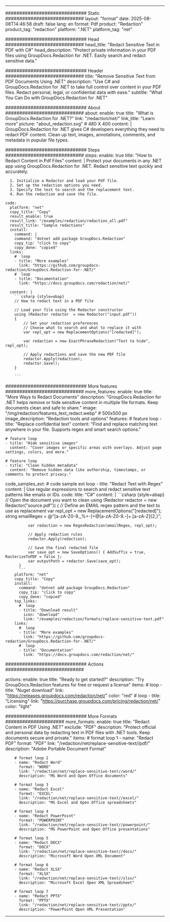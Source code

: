 
---
############################# Static ############################
layout: "format"
date:  2025-08-08T14:46:58
draft: false
lang: en
format: Pdf
product: "Redaction"
product_tag: "redaction"
platform: ".NET"
platform_tag: "net"

############################# Head ############################
head_title: "Redact Sensitive Text in PDF with C#"
head_description: "Protect private information in your PDF files using GroupDocs.Redaction for .NET. Easily search and redact sensitive data."

############################# Header ############################
title: "Remove Sensitive Text from PDF Documents Using .NET" 
description: "Use C# and GroupDocs.Redaction for .NET to take full control over content in your PDF files. Redact personal, legal, or confidential data with ease."
subtitle: "What You Can Do with GroupDocs.Redaction for .NET" 

############################# About ############################
about:
    enable: true
    title: "What is GroupDocs.Redaction for .NET?"
    link: "/redaction/net/"
    link_title: "Learn more"
    picture: "about_redaction.svg" # 480 X 400
    content: |
       GroupDocs.Redaction for .NET gives C# developers everything they need to redact PDF content. Clean up text, images, annotations, comments, and metadata in popular file types.

############################# Steps ############################
steps:
    enable: true
    title: "How to Redact Content in Pdf Files"
    content: |
      Protect your documents in any .NET app using GroupDocs.Redaction for .NET. Redact sensitive text quickly and accurately.
      
      1. Initialize a Redactor and load your Pdf file.
      2. Set up the redaction options you need.
      3. Specify the text to search and the replacement text.
      4. Run the redaction and save the file.
   
    code:
      platform: "net"
      copy_title: "Copy"
      result_enable: true
      result_link: "/examples/redaction/redaction_all.pdf"
      result_title: "Sample redactions"
      install:
        command: |
        command: "dotnet add package GroupDocs.Redaction"
        copy_tip: "click to copy"
        copy_done: "copied"
      links:
        #  loop
        - title: "More examples"
          link: "https://github.com/groupdocs-redaction/GroupDocs.Redaction-for-.NET/"
        #  loop
        - title: "Documentation"
          link: "https://docs.groupdocs.com/redaction/net/"
          
      content: |
        ```csharp {style=abap}
        // How to redact text in a PDF file

        // Load your file using the Redactor constructor
        using (Redactor redactor  = new Redactor("input.pdf"))
        {
            // Set your redaction preferences
            // Choose what to search and what to replace it with
            var repl_opt = new ReplacementOptions("[redacted]");
            
            var redaction = new ExactPhraseRedaction("Text to hide", repl_opt);

            // Apply redactions and save the new PDF file
            redactor.Apply(redaction);
            redactor.Save();
        }
        
        ```            


############################# More features ############################
more_features:
  enable: true
  title: "More Ways to Redact Documents"
  description: "GroupDocs.Redaction for .NET helps remove or hide sensitive content in multiple file formats. Keep documents clean and safe to share."
  image: "/img/redaction/features_text_redact.webp" # 500x500 px
  image_description: "Redaction tools and options"
  features:
    # feature loop
    - title: "Replace confidential text"
      content: "Find and replace matching text anywhere in your file. Supports regex and smart search options."

    # feature loop
    - title: "Hide sensitive images"
      content: "Cover images or specific areas with overlays. Adjust page settings, colors, and more."

    # feature loop
    - title: "Clean hidden metadata"
      content: "Remove hidden data like authorship, timestamps, or comments to protect privacy."
      
  code_samples_ext:
    # code sample ext loop
    - title: "Redact Text with Regex"
      content: |
        Use regular expressions to search and redact sensitive text patterns like emails or IDs.
      code:
        title: "C#"
        content: |
          ```csharp {style=abap}
          //  Open the document you want to clean
          using (Redactor redactor  = new Redactor("source.pdf"))
          {
              // Define an EMAIL regex pattern and the text to use as replacement
              var repl_opt = new ReplacementOptions("[redacted]");
              string emailRegex = @"[a-zA-Z0-9._%+-]+@[a-zA-Z0-9.-]+\.[a-zA-Z]{2,}";

              var redaction = new RegexRedaction(emailRegex, repl_opt);

              // Apply redaction rules
              redactor.Apply(redaction);

              // Save the final redacted file
              var save_opt = new SaveOptions() { AddSuffix = true, RasterizeToPDF = false };
              var outputPath = redactor.Save(save_opt);
          }
          ```
        platform: "net"
        copy_title: "Copy"
        install:
          command: "dotnet add package GroupDocs.Redaction"
          copy_tip: "click to copy"
          copy_done: "copied"
        top_links:
          #  loop
          - title: "Download result"
            icon: "download"
            link: "/examples/redaction/formats/replace-sensitive-text.pdf"
        links:
          #  loop
          - title: "More examples"
            link: "https://github.com/groupdocs-redaction/GroupDocs.Redaction-for-.NET/"
          #  loop
          - title: "Documentation"
            link: "https://docs.groupdocs.com/redaction/net/"


############################# Actions ############################

actions:
  enable: true
  title: "Ready to get started?"
  description: "Try GroupDocs.Redaction features for free or request a license"
  items:
    #  loop
    - title: "Nuget download"
      link: "https://releases.groupdocs.com/redaction/net/"
      color: "red"
        #  loop
    - title: "Licensing"
      link: "https://purchase.groupdocs.com/pricing/redaction/net/"
      color: "light"


############################# More Formats #####################
more_formats:
    enable: true
    title: "Redact Content in PDF Using .NET"
    exclude: "PDF"
    description: "Protect official and personal data by redacting text in PDF files with .NET tools. Keep documents secure and private."
    items: 
        # format loop 1
        - name: "Redact PDF"
          format: "PDF"
          link: "/redaction/net/replace-sensitive-text//pdf/"
          description: "Adobe Portable Document Format"

        # format loop 2
        - name: "Redact Word"
          format: "WORD"
          link: "/redaction/net/replace-sensitive-text//word/"
          description: "MS Word and Open Office documents"
          
        # format loop 3
        - name: "Redact Excel"
          format: "EXCEL"
          link: "/redaction/net/replace-sensitive-text//excel/"
          description: "MS Excel and Open Office spreadsheets"

        # format loop 4
        - name: "Redact PowerPoint"
          format: "POWERPOINT"
          link: "/redaction/net/replace-sensitive-text//powerpoint/"
          description: "MS PowerPoint and Open Office presentations"

        # format loop 5
        - name: "Redact DOCX"
          format: "DOCX"
          link: "/redaction/net/replace-sensitive-text//docx/"
          description: "Microsoft Word Open XML Document"
          
        # format loop 6
        - name: "Redact XLSX"
          format: "XLSX"
          link: "/redaction/net/replace-sensitive-text//xlsx/"
          description: "Microsoft Excel Open XML Spreadsheet"
          
        # format loop 7
        - name: "Redact PPTX"
          format: "PPTX"
          link: "/redaction/net/replace-sensitive-text//pptx/"
          description: "PowerPoint Open XML Presentation"


---